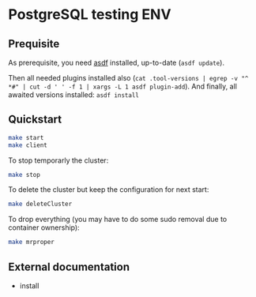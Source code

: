 # PostgreSQL testing ENV

## Prequisite

As prerequisite, you need [asdf](https://asdf-vm.com/) installed, up-to-date (`asdf update`).

Then all needed plugins installed also (`cat .tool-versions | egrep -v "^ *#" | cut -d ' ' -f 1 | xargs -L 1 asdf plugin-add`).
And finally, all awaited versions installed: `asdf install`

## Quickstart

```bash
make start
make client
```

To stop temporarly the cluster:

```bash
make stop
```

To delete the cluster but keep the configuration for next start:

```bash
make deleteCluster
```

To drop everything (you may have to do some sudo removal due to container ownership):

```bash
make mrproper
```

## External documentation

- install 